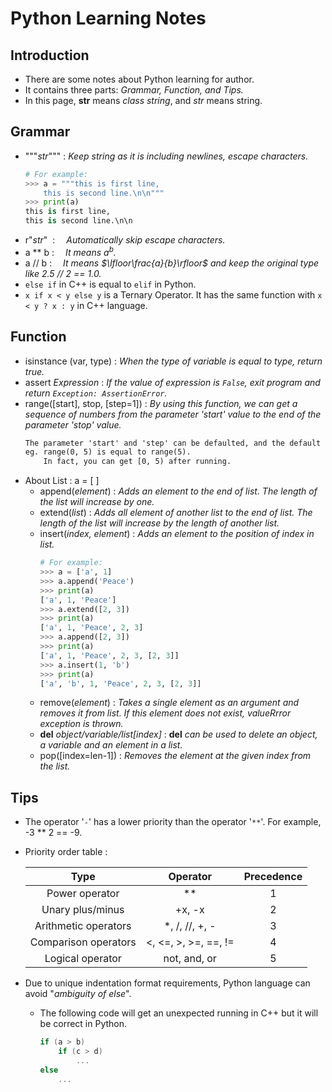 # Python Learning Notes

## Introduction

- There are some notes about Python learning for author.
- It contains three parts: *Grammar, Function, and Tips.*
- In this page, **str** means *class string*, and *str* means string.


## Grammar

- """*str*""" : *Keep string as it is including newlines, escape characters.*
    ```py
    # For example:
    >>> a = """this is first line,
        this is second line.\n\n"""
    >>> print(a)
    this is first line,
    this is second line.\n\n
    ```
- r"*str*"&nbsp; : &emsp;*Automatically skip escape characters.*
- a ** b : &emsp;*It means $a^{b}$.*
- a // b : &emsp;*It means $\lfloor\frac{a}{b}\rfloor$ and keep the original type like 2.5 // 2 == 1.0.*
- `else if` in C++ is equal to `elif` in Python.
- `x if x < y else y` is a Ternary Operator. It has the same function with `x < y ? x : y` in C++ language.


## Function

- isinstance (var, type) : *When the type of variable is equal to type, return true.*
- assert *Expression* : *If the value of expression is `False`, exit program and return `Exception: AssertionError`.* 
- range([start], stop, [step=1]) : *By using this function, we can get a sequence of numbers from the parameter 'start' value to the end of the parameter 'stop' value.*
    ```html
    The parameter 'start' and 'step' can be defaulted, and the default step is 1.
    eg. range(0, 5) is equal to range(5).
        In fact, you can get [0, 5) after running.
    ```
- About List : a = [ ]
  - append(*element*) : *Adds an element to the end of list. The length of the list will increase by one.*
  - extend(*list*) : *Adds all element of another list to the end of list. The length of the list will increase by the length of another list.*
  - insert(*index, element*) : *Adds an element to the position of index in list.*
    ```py
    # For example:
    >>> a = ['a', 1]
    >>> a.append('Peace')
    >>> print(a)
    ['a', 1, 'Peace']
    >>> a.extend([2, 3])
    >>> print(a)
    ['a', 1, 'Peace', 2, 3]
    >>> a.append([2, 3])
    >>> print(a)
    ['a', 1, 'Peace', 2, 3, [2, 3]]
    >>> a.insert(1, 'b')
    >>> print(a)
    ['a', 'b', 1, 'Peace', 2, 3, [2, 3]]
    ```
  - remove(*element*) : *Takes a single element as an argument and removes it from list. If this element does not exist, valueRrror exception is thrown.*
  - **del** *object/variable/list[index]* : **del** *can be used to delete an object, a variable and an element in a list.*
  - pop([index=len-1]) : *Removes the element at the given index from the list.*

## Tips
- The operator '`-`' has a lower priority than the operator '`**`'. For example, -3 ** 2 == -9.
- Priority order table :

    |         Type         |       Operator       | Precedence |
    | :------------------: | :------------------: | :--------: |
    |    Power operator    |          **          |     1      |
    |   Unary plus/minus   |        +x, -x        |     2      |
    | Arithmetic operators |    *, /, //, +, -    |     3      |
    | Comparison operators | <, <=, >, >=, ==, != |     4      |
    |   Logical operator   |     not, and, or     |     5      |

- Due to unique indentation format requirements, Python language can avoid "*ambiguity of else*". 
    - The following code will get an unexpected running in C++ but it will be correct in Python.
        ```C++
        if (a > b) 
            if (c > d)
                ...
        else
            ...
        ```

